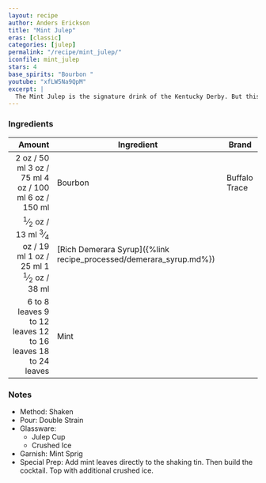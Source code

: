 ```yaml
---
layout: recipe
author: Anders Erickson
title: "Mint Julep"
eras: [classic]
categories: [julep]
permalink: "/recipe/mint_julep/"
iconfile: mint_julep
stars: 4
base_spirits: "Bourbon "
youtube: "xfLW5Na9QpM"
excerpt: |
  The Mint Julep is the signature drink of the Kentucky Derby. But this easy-to-make bourbon cocktail shouldn’t be reserved for only one day a year.
---
```


### Ingredients

|        Amount | Ingredient                                               | Brand         |
| ------------: | -------------------------------------------------------- | ------------- |
|          <span class="onex active">2 oz  / 50 ml</span> <span class="onehalfx">3 oz  / 75 ml</span> <span class="twox">4 oz  / 100 ml</span> <span class="threex">6 oz  / 150 ml</span>| Bourbon                                                  | Buffalo Trace |
|        <span class="onex active"> <sup>1</sup>&frasl;<sub>2</sub> oz  / 13 ml</span> <span class="onehalfx"> <sup>3</sup>&frasl;<sub>4</sub> oz  / 19 ml</span> <span class="twox">1 oz  / 25 ml</span> <span class="threex">1 <sup>1</sup>&frasl;<sub>2</sub> oz  / 38 ml</span>| [Rich Demerara Syrup]({%link recipe_processed/demerara_syrup.md%}) |
| <span class="onex active">6 to 8 leaves </span> <span class="onehalfx">9 to 12 leaves </span> <span class="twox">12 to 16 leaves </span> <span class="threex">18 to 24 leaves </span>| Mint                                                     |

### Notes

- Method: Shaken
- Pour: Double Strain
- Glassware:
  - Julep Cup
  - Crushed Ice
- Garnish: Mint Sprig
- Special Prep: Add mint leaves directly to the shaking tin. Then build the cocktail. Top with additional crushed ice.

    
<script type="application/ld+json">
{
  "@context": "https://schema.org",
  "@type": "Recipe",
  "author": {
    "@type": "Person",
    "name": "{{ page.author }}"
    },
  "description": "{{ page.excerpt | strip_html | replace: '"', "'" }}",
  "image": "{% for ingredient in site.data[page.iconfile].images.ingredient limit: 1 %}{{ ingredient.url }}{% endfor %}",
  "recipeIngredient": [  " 2 oz Bourbon ",
  " 0.5 oz Rich Demerara Syrup",
  "6 to 8 leaves Mint"],
  "name": "{{ page.title }}",
  "recipeInstructions": [
      {
    '@type': 'HowToStep',
    'text': '- Method: Shaken
'
  },  {
    '@type': 'HowToStep',
    'text': '- Pour: Double Strain
'
  },  {
    '@type': 'HowToStep',
    'text': '- Glassware:
'
  },  {
    '@type': 'HowToStep',
    'text': '  - Julep Cup
'
  },  {
    '@type': 'HowToStep',
    'text': '  - Crushed Ice
'
  },  {
    '@type': 'HowToStep',
    'text': '- Garnish: Mint Sprig
'
  },  {
    '@type': 'HowToStep',
    'text': '- Special Prep: Add mint leaves directly to the shaking tin. Then build the cocktail. Top with additional crushed ice.
'
  }
    ],
  "recipeYield": "1 cocktail",
  "recipeCategory": "cocktail",
  "aggregateRating": "{%- if page.stars -%}{%- include stars_metadata.html %} out of 5{% else %}NA{%- endif -%}",
  "recipeCuisine": "global",
  "prepTime": "PT20M",
  "cookTime": "PT15S",
  "keywords": "{{ page.title }}, cocktail, {{ page.eras }}, {%- include category_metadata.html -%}, {%- include spirits_metadata.html -%}",
}
</script>

    